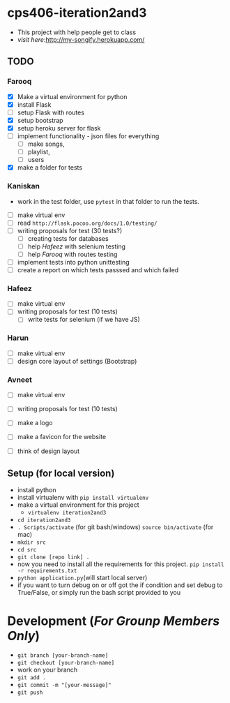 # cps406-iteration2and3
- This project with help people get to class 
- _visit here_:http://my-songify.herokuapp.com/

## TODO 
### Farooq 
- [x] Make a virtual environment for python 
- [x] install Flask 
- [ ] setup Flask with routes
- [x] setup bootstrap 
- [x] setup heroku server for flask
- [ ] implement functionality - json files for everything
    - [ ] make songs, 
    - [ ] playlist, 
    - [ ] users
- [x] make a folder for tests 

### Kaniskan 
- work in the test folder, use `pytest` in that folder to run the tests.
- [ ] make virtual env
- [ ] read `http://flask.pocoo.org/docs/1.0/testing/`
- [ ] writing proposals for test (30 tests?) 
    - [ ] creating tests for databases 
    - [ ] help *Hafeez* with selenium testing 
    - [ ] help *Farooq* with routes testing 
- [ ] implement tests into python unittesting
- [ ] create a report on which tests passsed and which failed

### Hafeez 
- [ ] make virtual env
- [ ] writing proposals for test (10 tests)
    - [ ] write tests for selenium (if we have JS)

### Harun 
- [ ] make virtual env
- [ ] design core layout of settings (Bootstrap)

### Avneet
- [ ] make virtual env
- [ ] writing proposals for test (10 tests)
- [ ] make a logo 
- [ ] make a favicon for the website 
- [ ] think of design layout 


## Setup (for local version)
- install python 
- install virtualenv with `pip install virtualenv`
- make a virtual environment for this project 
    - `virtualenv iteration2and3`
- `cd iteration2and3`
- `. Scripts/activate` (for git bash/windows) `source bin/activate` (for mac)
- `mkdir src`
- `cd src`
- `git clone [repo link] .`
- now you need to install all the requirements for this project. `pip install -r requirements.txt`
- `python application.py`(will start local server)
- if you want to turn debug on or off got the if condition and set debug to True/False, or simply run the bash script provided to you 

# Development (_For Grounp Members Only_)
- `git branch [your-branch-name]`
- `git checkout [your-branch-name]`
- work on your branch
- `git add .`
- `git commit -m "[your-message]"`
- `git push`
          
